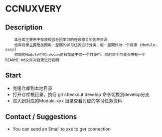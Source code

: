 # CCNUXVERY

## Description
```
    本仓库主要用于存放校园社团学习的任务相关的各种资源    
    仓库目录主要是按照每一星期的学习任务进行分类，每一星期作为一个目录 (Module-xxxx)   
    相同的Module中的Lesson资料存放于同一个目录中，同时每个目录会带有一个README.md文件对目录进行说明
```

## Start
- 克隆仓库到本地目录
- 打开仓库根目录，执行 git checkout develop 命令切换到develop分支
- 进入到对应的Module-xxx 目录查看对应的学习任务资料


## Contact / Suggestions 
- You can send an Email to xxx to get connection
